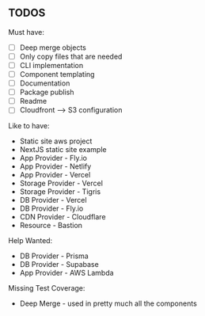 ## TODOS

Must have:

- [ ] Deep merge objects
- [ ] Only copy files that are needed
- [ ] CLI implementation
- [ ] Component templating
- [ ] Documentation
- [ ] Package publish
- [ ] Readme
- [ ] Cloudfront --> S3 configuration

Like to have:

- Static site aws project
- NextJS static site example
- App Provider - Fly.io
- App Provider - Netlify
- App Provider - Vercel
- Storage Provider - Vercel
- Storage Provider - Tigris
- DB Provider - Vercel
- DB Provider - Fly.io
- CDN Provider - Cloudflare
- Resource - Bastion

Help Wanted:

- DB Provider - Prisma
- DB Provider - Supabase
- App Provider - AWS Lambda

Missing Test Coverage:

- Deep Merge - used in pretty much all the components